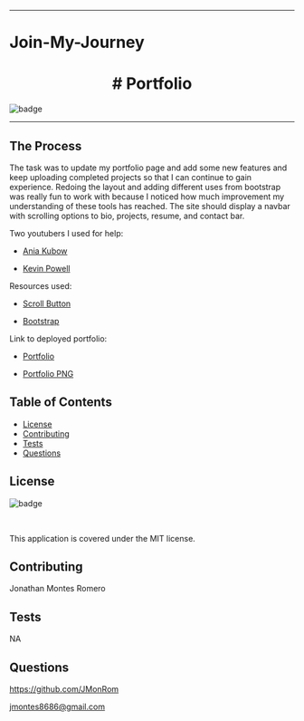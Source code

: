 --------------------------------------

# Join-My-Journey

<h1 align="center"># Portfolio </h1>

![badge](https://img.shields.io/badge/license-MIT-red) <br />
  
--------------------------------------

## The Process 

The task was to update my portfolio page and add some new features and keep uploading completed projects so that I can continue to gain experience. Redoing the layout and adding different uses from bootstrap was really fun to work with because I noticed how much improvement my understanding of these tools has reached. The site should display a navbar with scrolling options to bio, projects, resume, and contact bar. 

Two youtubers I used for help:

* [Ania Kubow](https://www.youtube.com/watch?v=-D6oTPA4vXc&t=3329s)

* [Kevin Powell](https://www.youtube.com/watch?v=FEmysQARWFU)

Resources used:

* [Scroll Button](https://mdbootstrap.com/docs/standard/extended/back-to-top/)

* [Bootstrap](https://getbootstrap.com/)

Link to deployed portfolio:

* [Portfolio](file:///Users/john/Desktop/BC/my-work/Join-My-Journey/index.html#myProjects)

* [Portfolio PNG](./assets/images/portfolio.png)



 ## Table of Contents
  * [License](#license)
  * [Contributing](#contributing)
  * [Tests](#tests)
  * [Questions](#questions)

  ## License

  ![badge](https://img.shields.io/badge/license-MIT-red) 

  <br />

  This application is covered under the MIT license.

  ## Contributing

  Jonathan Montes Romero

  ## Tests

  NA

  ## Questions

  https://github.com/JMonRom

  jmontes8686@gmail.com




